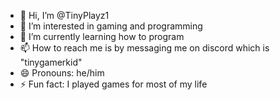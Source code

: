 - 👋 Hi, I’m @TinyPlayz1
- 👀 I’m interested in gaming and programming
- 🌱 I’m currently learning how to program
- 📫 How to reach me is by messaging me on discord which is "tinygamerkid"
- 😄 Pronouns: he/him
- ⚡ Fun fact: I played games for most of my life

<!---
TinyPlayz1/TinyPlayz1 is a ✨ special ✨ repository because its `README.md` (this file) appears on your GitHub profile.
You can click the Preview link to take a look at your changes.
--->
